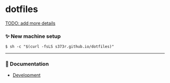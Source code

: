 # dotfiles

[TODO: add more details](https://github.com/s373r/dotfiles/issues/5)

### ✨ New machine setup

```shell
$ sh -c "$(curl -fsLS s373r.github.io/dotfiles)"
```

---

### 📝 Documentation
- [Development](./docs/development.md)
